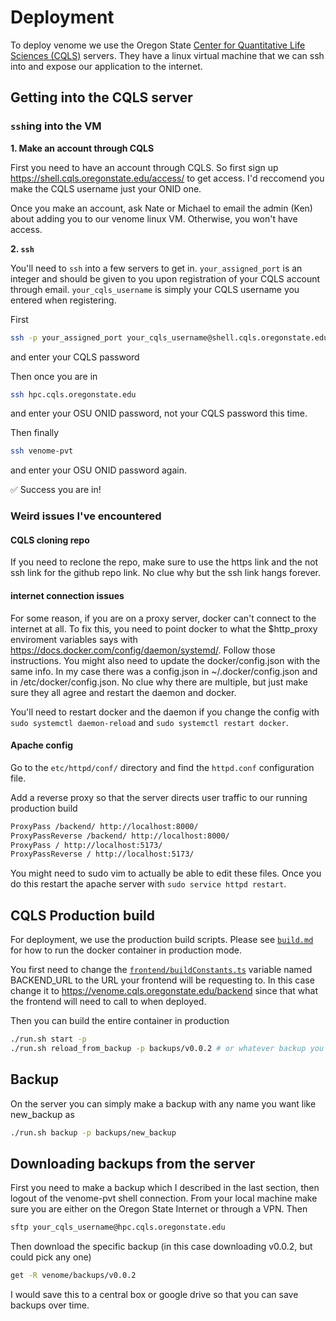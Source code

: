 # Deployment

To deploy venome we use the Oregon State [Center for Quantitative Life Sciences (CQLS)](https://cqls.oregonstate.edu/) servers. They have a linux virtual machine that we can ssh into and expose our application to the internet.

## Getting into the CQLS server

### `ssh`ing into the VM

**1. Make an account through CQLS**

First you need to have an account through CQLS. So first sign up https://shell.cqls.oregonstate.edu/access/ to get access. I'd reccomend you make the CQLS username just your ONID one.

Once you make an account, ask Nate or Michael to email the admin (Ken) about adding you to our venome linux VM. Otherwise, you won't have access.

**2. `ssh`**

You'll need to `ssh` into a few servers to get in. `your_assigned_port` is an integer and should be given to you upon registration of your CQLS account through email. `your_cqls_username` is simply your CQLS username you entered when registering.

First 

```bash
ssh -p your_assigned_port your_cqls_username@shell.cqls.oregonstate.edu
```
and enter your CQLS password

Then once you are in

```bash
ssh hpc.cqls.oregonstate.edu
```
and enter your OSU ONID password, not your CQLS password this time.

Then finally

```bash
ssh venome-pvt
```
and enter your OSU ONID password again.

✅ Success you are in!

### Weird issues I've encountered

#### CQLS cloning repo

If you need to reclone the repo, make sure to use the https link and the not ssh link for the github repo link. No clue why but the ssh link hangs forever.

#### internet connection issues

For some reason, if you are on a proxy server, docker can't connect to the internet at all. To fix this, you need to point docker to what the $http_proxy enviroment variables says with https://docs.docker.com/config/daemon/systemd/. Follow those instructions. You might also need to update the docker/config.json with the same info. In my case there was a config.json in ~/.docker/config.json and in /etc/docker/config.json. No clue why there are multiple, but just make sure they all agree and restart the daemon and docker. 

You'll need to restart docker and the daemon if you change the config with `sudo systemctl daemon-reload` and `sudo systemctl restart docker`.

#### Apache config

Go to the `etc/httpd/conf/` directory and find the `httpd.conf` configuration file.

Add a reverse proxy so that the server directs user traffic to our running production build 

```txt
ProxyPass /backend/ http://localhost:8000/
ProxyPassReverse /backend/ http://localhost:8000/
ProxyPass / http://localhost:5173/
ProxyPassReverse / http://localhost:5173/
```

You might need to sudo vim to actually be able to edit these files. Once you do this restart the apache server with `sudo service httpd restart`.

## CQLS Production build

For deployment, we use the production build scripts. Please see [`build.md`](./build.md) for how to run the docker container in production mode.

You first need to change the [`frontend/buildConstants.ts`](../frontend/buildConstants.ts) variable named BACKEND_URL to the URL your frontend will be requesting to. In this case change it to https://venome.cqls.oregonstate.edu/backend since that what the frontend will need to call to when deployed.

Then you can build the entire container in production

```bash
./run.sh start -p
./run.sh reload_from_backup -p backups/v0.0.2 # or whatever backup you want
```

## Backup

On the server you can simply make a backup with any name you want like new_backup as 

```bash
./run.sh backup -p backups/new_backup
```

## Downloading backups from the server

First you need to make a backup which I described in the last section, then logout of the venome-pvt shell connection. From your local machine make sure you are either on the Oregon State Internet or through a VPN. Then

```bash
sftp your_cqls_username@hpc.cqls.oregonstate.edu
```

Then download the specific backup (in this case downloading v0.0.2, but could pick any one)

```bash
get -R venome/backups/v0.0.2
```

I would save this to a central box or google drive so that you can save backups over time.
